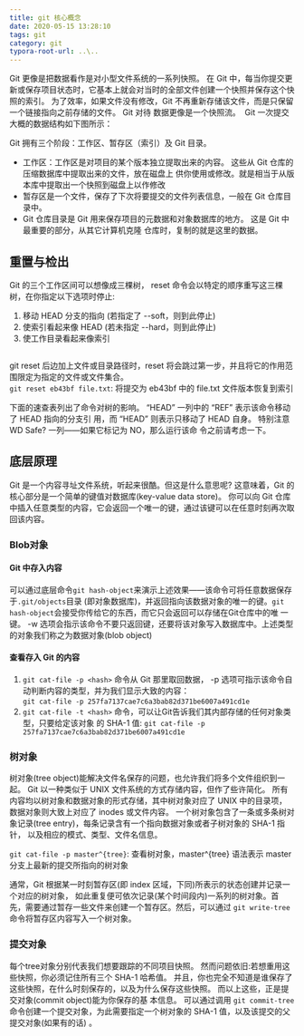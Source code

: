 ```yaml
---
title: git 核心概念
date: 2020-05-15 13:28:10
tags: git
category: git
typora-root-url: ..\..
---
```


Git 更像是把数据看作是对小型文件系统的一系列快照。 在 Git 中，每当你提交更新或保存项目状态时，它基本上就会对当时的全部文件创建一个快照并保存这个快照的索引。 为了效率，如果文件没有修改，Git 不再重新存储该文件，而是只保留一个链接指向之前存储的文件。 Git 对待 数据更像是一个快照流。
<img src="/pics/git-snapshot.png" alt="">
Git 一次提交大概的数据结构如下图所示：
<img src="/pics/git-commit.png" alt="">

Git 拥有三个阶段：工作区、暂存区（索引）及 Git 目录。
+ 工作区：工作区是对项目的某个版本独立提取出来的内容。 这些从 Git 仓库的压缩数据库中提取出来的文件，放在磁盘上
供你使用或修改。就是相当于从版本库中提取出一个快照到磁盘上以作修改
+ 暂存区是一个文件，保存了下次将要提交的文件列表信息，一般在 Git 仓库目录中。
+ Git 仓库目录是 Git 用来保存项目的元数据和对象数据库的地方。 这是 Git 中最重要的部分，从其它计算机克隆
仓库时，复制的就是这里的数据。


## 重置与检出
Git 的三个工作区间可以想像成三棵树， reset 命令会以特定的顺序重写这三棵树，在你指定以下选项时停止:
1. 移动 HEAD 分支的指向 (若指定了 --soft，则到此停止) 
2. 使索引看起来像 HEAD (若未指定 --hard，则到此停止) 
3. 使工作目录看起来像索引
<img src="/pics/git-reset.png" alt="">

git reset 后边加上文件或目录路径时，reset 将会跳过第一步，并且将它的作用范围限定为指定的文件或文件集合。  
`git reset eb43bf file.txt`: 将提交为 eb43bf 中的 file.txt 文件版本恢复到索引


下面的速查表列出了命令对树的影响。 “HEAD” 一列中的 “REF” 表示该命令移动了 HEAD 指向的分支引 用，而 “HEAD” 则表示只移动了 HEAD 自身。 特别注意 WD Safe? 一列——如果它标记为 NO，那么运行该命 令之前请考虑一下。
<img src="/pics/git-reset-checkout.png" alt="">

## 底层原理
Git 是一个内容寻址文件系统，听起来很酷。但这是什么意思呢? 这意味着，Git 的核心部分是一个简单的键值对数据库(key-value data store)。 你可以向 Git 仓库中插入任意类型的内容，它会返回一个唯一的键，通过该键可以在任意时刻再次取回该内容。

### Blob对象
#### Git 中存入内容
可以通过底层命令`git hash-object`来演示上述效果——该命令可将任意数据保存于`.git/objects`目录 (即对象数据库)，并返回指向该数据对象的唯一的键。`git hash-object`会接受你传给它的东西，而它只会返回可以存储在Git仓库中的唯 一键。 -w 选项会指示该命令不要只返回键，还要将该对象写入数据库中。上述类型的对象我们称之为数据对象(blob object)

#### 查看存入 Git 的内容
1. `git cat-file -p <hash>` 命令从 Git 那里取回数据， -p 选项可指示该命令自动判断内容的类型，并为我们显示大致的内容：   
    `git cat-file -p 257fa7137cae7c6a3bab82d371be6007a491cd1e`  
2. `git cat-file -t <hash>` 命令，可以让Git告诉我们其内部存储的任何对象类型，只要给定该对象 的 SHA-1 值:
    `git cat-file -p 257fa7137cae7c6a3bab82d371be6007a491cd1e`

### 树对象
树对象(tree object)能解决文件名保存的问题，也允许我们将多个文件组织到一起。 Git 以一种类似于 UNIX 文件系统的方式存储内容，但作了些许简化。 所有内容均以树对象和数据对象的形式存储，其中树对象对应了 UNIX 中的目录项，数据对象则大致上对应了 inodes 或文件内容。 一个树对象包含了一条或多条树对象记录(tree entry)，每条记录含有一个指向数据对象或者子树对象的 SHA-1 指针， 以及相应的模式、类型、文件名信息。

`git cat-file -p master^{tree}`: 查看树对象，master^{tree} 语法表示 master 分支上最新的提交所指向的树对象

通常，Git 根据某一时刻暂存区(即 index 区域，下同)所表示的状态创建并记录一个对应的树对象， 如此重复便可依次记录(某个时间段内)一系列的树对象。首先，需要通过暂存一些文件来创建一个暂存区。然后，可以通过 `git write-tree` 命令将暂存区内容写入一个树对象。

### 提交对象
每个tree对象分别代表我们想要跟踪的不同项目快照。 然而问题依旧:若想重用这些快照，你必须记住所有三个 SHA-1 哈希值。 并且，你也完全不知道是谁保存了这些快照，在什么时刻保存的，以及为什么保存这些快照。 而以上这些，正是提交对象(commit object)能为你保存的基 本信息。
可以通过调用 `git commit-tree` 命令创建一个提交对象，为此需要指定一个树对象的 SHA-1 值，以及该提交的父 提交对象(如果有的话) 。

